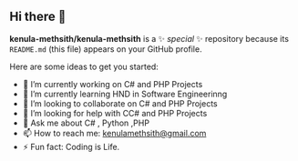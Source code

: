 ## Hi there 👋

**kenula-methsith/kenula-methsith** is a ✨ _special_ ✨ repository because its `README.md` (this file) appears on your GitHub profile.

Here are some ideas to get you started:

- 🔭 I’m currently working on C# and PHP Projects
- 🌱 I’m currently learning HND in Software Engineerinng
- 👯 I’m looking to collaborate on  C# and PHP Projects
- 🤔 I’m looking for help with CC# and PHP Projects
- 💬 Ask me about C# , Python ,PHP
- 📫 How to reach me: kenulamethsith@gmail.com
- ⚡ Fun fact: Coding is Life.
